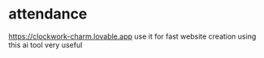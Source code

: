 # attendance
https://clockwork-charm.lovable.app
use it for fast website creation using this ai tool 
very useful
